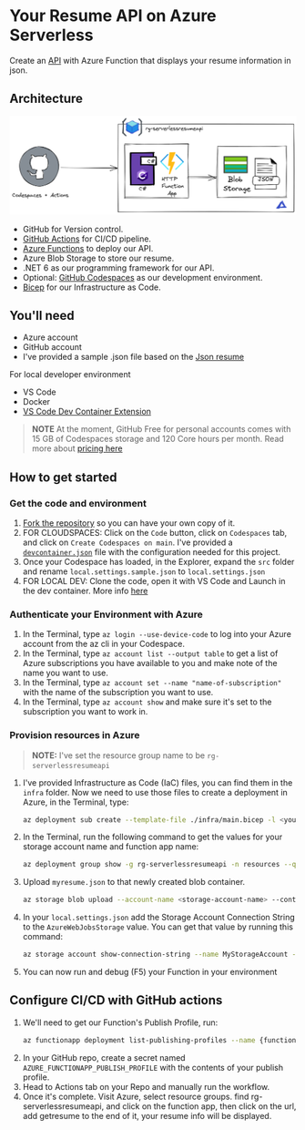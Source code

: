 # Your Resume API on Azure Serverless

Create an [API](https://learn.microsoft.com/training/modules/build-api-azure-functions/3-overview-api) with Azure Function that displays your resume information in json. 

## Architecture 

![diagram](diagram.png)

- GitHub for Version control.
- [GitHub Actions](https://docs.github.com/en/actions) for CI/CD pipeline.
- [Azure Functions](https://learn.microsoft.com/en-us/azure/azure-functions/functions-overview) to deploy our API.
- Azure Blob Storage to store our resume.
- .NET 6 as our programming framework for our API.
- Optional: [GitHub Codespaces](https://docs.github.com/en/codespaces/overview) as our development environment. 
- [Bicep](https://learn.microsoft.com/en-us/azure/azure-resource-manager/bicep/overview?tabs=bicep) for our Infrastructure as Code.

## You'll need

- Azure account
- GitHub account
- I've provided a sample .json file based on the [Json resume](https://jsonresume.org/schema/)

For local developer environment

- VS Code
- Docker
- [VS Code Dev Container Extension](https://code.visualstudio.com/docs/devcontainers/tutorials)

> **NOTE**
> At the moment, GitHub Free for personal accounts comes with 15 GB of Codespaces storage and 120 Core hours per month. Read more about [pricing here](https://docs.github.com/billing/managing-billing-for-github-codespaces/about-billing-for-github-codespaces)

## How to get started

### Get the code and environment

1. [Fork the repository](https://docs.github.com/pull-requests/collaborating-with-pull-requests/working-with-forks/about-forks) so you can have your own copy of it. 
2. FOR CLOUDSPACES: Click on the `Code` button, click on `Codespaces` tab, and click on `Create Codespaces on main`. I've provided a [`devcontainer.json`](https://code.visualstudio.com/docs/devcontainers/create-dev-container) file with the configuration needed for this project.
3. Once your Codespace has loaded, in the Explorer, expand the `src` folder and rename `local.settings.sample.json` to `local.settings.json`
4. FOR LOCAL DEV: Clone the code, open it with VS Code and Launch in the dev container. More info [here](https://code.visualstudio.com/docs/devcontainers/containers)

### Authenticate your Environment with Azure
1. In the Terminal, type `az login --use-device-code` to log into your Azure account from the az cli in your Codespace.
2. In the Terminal, type `az account list --output table` to get a list of Azure subscriptions you have available to you and make note of the name you want to use. 
3. In the Terminal, type `az account set --name "name-of-subscription"` with the name of the subscription you want to use.
4. In the Terminal, type `az account show` and make sure it's set to the subscription you want to work in.

### Provision resources in Azure

> **NOTE:** I've set the resource group name to be `rg-serverlessresumeapi`

1. I've provided Infrastructure as Code (IaC) files, you can find them in the `infra` folder. Now we need to use those files to create a deployment in Azure, in the Terminal, type: 
    ```sh
    az deployment sub create --template-file ./infra/main.bicep -l <your-region>   
    ```
2. In the Terminal, run the following command to get the values for your storage account name and function app name:
    ```sh
    az deployment group show -g rg-serverlessresumeapi -n resources --query properties.outputs 
    ```
2. Upload `myresume.json` to that newly created blob container. 
    ```sh
    az storage blob upload --account-name <storage-account-name> --container-name resume --name myresume.json --file myresume.json 
    ```
3. In your `local.settings.json` add the Storage Account Connection String to the `AzureWebJobsStorage` value. You can get that value by running this command: 
    ```sh
    az storage account show-connection-string --name MyStorageAccount --resource-group rg-serverlessresumeapi   
    ```
6. You can now run and debug (F5) your Function in your environment

## Configure CI/CD with GitHub actions

1. We'll need to get our Function's Publish Profile, run:
    ```sh
    az functionapp deployment list-publishing-profiles --name {function-name} --resource-group rg-serverlessresumeapi --xml
    ```
2. In your GitHub repo, create a secret named `AZURE_FUNCTIONAPP_PUBLISH_PROFILE` with the contents of your publish profile.
3. Head to Actions tab on your Repo and manually run the workflow. 
4. Once it's complete. Visit Azure, select resource groups. find rg-serverlessresumeapi, and click on the function app, then click on the url, add getresume to the end of it, your resume info will be displayed. 
